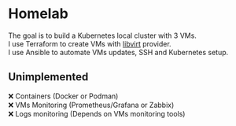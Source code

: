 # Homelab
The goal is to build a Kubernetes local cluster with 3 VMs.  
I use Terraform to create VMs with [libvirt](https://registry.terraform.io/providers/dmacvicar/libvirt/latest/docs) provider.  
I use Ansible to automate VMs updates, SSH and Kubernetes setup.  

## Unimplemented
❌ Containers (Docker or Podman)  
❌ VMs Monitoring (Prometheus/Grafana or Zabbix)  
❌ Logs monitoring (Depends on VMs monitoring tools)  